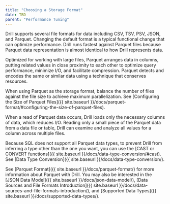 ```yaml
---
title: "Choosing a Storage Format"
date: TBD 
parent: "Performance Tuning"
--- 
```

Drill supports several file formats for data including CSV, TSV, PSV, JSON, and Parquet. Changing the default format is a typical functional change that can optimize performance. Drill runs fastest against Parquet files because Parquet data representation is almost identical to how Drill represents data.

Optimized for working with large files, Parquet arranges data in columns, putting related values in close proximity to each other to optimize query performance, minimize I/O, and facilitate compression. Parquet detects and encodes the same or similar data using a technique that conserves resources.

When using Parquet as the storage format, balance the number of files against the file size to achieve maximum parallelization. See [Configuring the Size of Parquet Files]({{ site.baseurl }}/docs/parquet-format/#configuring-the-size-of-parquet-files).  

When a read of Parquet data occurs, Drill loads only the necessary columns of data, which reduces I/O. Reading only a small piece of the Parquet data from a data file or table, Drill can examine and analyze all values for a column across multiple files.
 
Because SQL does not support all Parquet data types, to prevent Drill from inferring a type other than the one you want, you can use the [CAST or CONVERT functions]({{ site.baseurl }}/docs/data-type-conversion/#cast). See [Data Type Conversion]({{ site.baseurl }}/docs/data-type-conversion/).
 
See [Parquet Format]({{ site.baseurl }}/docs/parquet-format/) for more information about Parquet with Drill. You may also be interested in the [JSON Data Model]({{ site.baseurl }}/docs/json-data-model/), [Data Sources and File Formats Introduction]({{ site.baseurl }}/docs/data-sources-and-file-formats-introduction/), and [Supported Data Types]({{ site.baseurl }}/docs/supported-data-types/).


